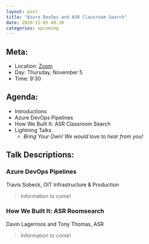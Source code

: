 ```yaml
---
layout: post
title: "Azure DevOps and ASR Classroom Search"
date: 2020-11-05 09:30
categories: upcoming
---
```


## Meta:

- Location: [Zoom](https://z.umn.edu/cpmstream)
- Day: Thursday, November 5
- Time: 9:30

## Agenda:

- Introductions
- Azure DevOps Pipelines
- How We Built It: ASR Classroom Search
- Lightning Talks
  - _Bring Your Own! We would love to hear from you!_

## Talk Descriptions:

### Azure DevOps Pipelines
Travis Sobeck, OIT Infrastructure & Production

>Information to come!

### How We Built It: ASR Roomsearch
Davin Lagerroos and Tony Thomas, ASR

>Information to come!
